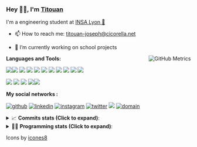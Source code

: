 <!--
**titouan-joseph/titouan-joseph** is a ✨ _special_ ✨ repository because its `README.md` (this file) appears on your GitHub profile.

Here are some ideas to get you started:

- 🔭 I’m currently working on ...
- 🌱 I’m currently learning ...
- 👯 I’m looking to collaborate on ...
- 🤔 I’m looking for help with ...
- 💬 Ask me about ...
- 📫 How to reach me: ...
- 😄 Pronouns: ...
- ⚡ Fun fact: ...
-->

### Hey 👋🏽, I'm [Titouan](https://github.com/Titouan-Joseph) 

I'm a engineering student at  [INSA Lyon 🦏](https://www.insa-lyon.fr/en/)

- 📫 How to reach me: [titouan-joseph@cicorella.net](mailto:titouan-joseph@cicorella.net)
- 🔭 I’m currently working on school projects


  <img align="right" alt="GitHub Metrics" src="https://metrics.lecoq.io/titouan-joseph" />

**Languages and Tools:**

[<img src="https://img.icons8.com/color/48/000000/python.png"/>]()[<img src="https://img.icons8.com/color/48/000000/java-coffee-cup-logo.png"/>]() [<img src="https://img.icons8.com/color/48/000000/c-programming.png"/>]() [<img src="https://img.icons8.com/color/48/000000/javascript.png"/>]() [<img src="https://img.icons8.com/color/48/000000/selenium-test-automation.png"/>]() [<img src="https://img.icons8.com/color/48/000000/git.png"/>]() [<img src="https://img.icons8.com/color/48/000000/console.png"/>]() [<img src="https://img.icons8.com/color/48/000000/android-os.png"/>]() [<img src="https://img.icons8.com/color/48/000000/pycharm.png"/>]() [<img src="https://img.icons8.com/color/48/000000/virtualbox.png"/>]() [<img src="https://img.icons8.com/color/48/000000/windows-10.png"/>]()

[<img src="https://img.icons8.com/color/48/000000/linux.png"/>]() [<img src="https://img.icons8.com/color/48/000000/nginx.png"/>]() [<img src="https://img.icons8.com/color/48/000000/raspberry-pi.png"/>]() [<img src="https://img.icons8.com/color/48/000000/docker.png"/>]()[<img src="https://img.icons8.com/color/48/000000/visual-studio-code-2019.png"/>]()

**My social networks :**

[<img src='https://img.icons8.com/fluent/48/000000/github.png' alt="github">](https://github.com/titouan-joseph)  [<img src='https://img.icons8.com/color/48/000000/linkedin.png' alt='linkedin'>](https://www.linkedin.com/in/titouan-joseph-revol/)  [<img src='https://img.icons8.com/color/48/000000/instagram-new.png' alt='instagram'>](https://www.instagram.com/tit_re/)  [<img src='https://img.icons8.com/color/48/000000/twitter.png' alt='twitter'>](https://twitter.com/josephrevol) [<img src="https://img.icons8.com/color/48/000000/facebook.png"/>](https://www.facebook.com/titre01) [<img src="https://img.icons8.com/fluent/48/000000/domain.png" alt="domain"/>](https://titouan-joseph.cicorella.net)

<details>
 <summary>📈 <b>Commits stats (Click to expand)</b>: </summary>
    <a href="https://sourcerer.io/titouan-joseph"><img src="https://img.shields.io/badge/Python-148%20commits-orange.svg" alt=""></a>
    <a href="https://sourcerer.io/titouan-joseph"><img src="https://img.shields.io/badge/Java-27%20commits-orange.svg" alt=""></a>
    <a href="https://sourcerer.io/titouan-joseph"><img src="https://img.shields.io/badge/C-23%20commits-orange.svg" alt=""></a>
    <a href="https://sourcerer.io/titouan-joseph"><img src="https://img.shields.io/badge/JavaScript-18%20commits-orange.svg" alt=""></a>
</details>


<details>
 <summary>👨‍💻 <b>Programming stats (Click to expand)</b>: </summary>
<!--START_SECTION:waka-->
**🐱 My Github Data** 

> 🏆 254 Contributions in the Year 2021
 > 
> 📦 58.4 kB Used in Github's Storage 
 > 
> 🚫 Not Opted to Hire
 > 
> 📜 28 Public Repositories 
 > 
> 🔑 2 Private Repositories  
 > 
**I'm an Early 🐤** 

```text
🌞 Morning    106 commits    ████░░░░░░░░░░░░░░░░░░░░░   16.75% 
🌆 Daytime    253 commits    ██████████░░░░░░░░░░░░░░░   39.97% 
🌃 Evening    208 commits    ████████░░░░░░░░░░░░░░░░░   32.86% 
🌙 Night      66 commits     ██░░░░░░░░░░░░░░░░░░░░░░░   10.43%

```
📅 **I'm Most Productive on Wednesday** 

```text
Monday       93 commits     ███░░░░░░░░░░░░░░░░░░░░░░   14.69% 
Tuesday      84 commits     ███░░░░░░░░░░░░░░░░░░░░░░   13.27% 
Wednesday    138 commits    █████░░░░░░░░░░░░░░░░░░░░   21.8% 
Thursday     100 commits    ████░░░░░░░░░░░░░░░░░░░░░   15.8% 
Friday       83 commits     ███░░░░░░░░░░░░░░░░░░░░░░   13.11% 
Saturday     54 commits     ██░░░░░░░░░░░░░░░░░░░░░░░   8.53% 
Sunday       81 commits     ███░░░░░░░░░░░░░░░░░░░░░░   12.8%

```


📊 **This Week I Spent My Time On** 

```text
⌚︎ Time Zone: Europe/Paris

💬 Programming Languages: 
Python                   1 hr 31 mins        ████░░░░░░░░░░░░░░░░░░░░░   19.26% 
EJS                      1 hr 29 mins        ████░░░░░░░░░░░░░░░░░░░░░   18.98% 
HTML                     1 hr 25 mins        ████░░░░░░░░░░░░░░░░░░░░░   18.09% 
JavaScript               1 hr                ███░░░░░░░░░░░░░░░░░░░░░░   12.84% 
CSS                      34 mins             █░░░░░░░░░░░░░░░░░░░░░░░░   7.3%

🔥 Editors: 
WebStorm                 5 hrs 44 mins       ██████████████████░░░░░░░   72.85% 
PyCharm                  2 hrs               ██████░░░░░░░░░░░░░░░░░░░   25.46% 
VS Code                  8 mins              ░░░░░░░░░░░░░░░░░░░░░░░░░   1.69%

🐱‍💻 Projects: 
WebTV                    2 hrs 39 mins       ████████░░░░░░░░░░░░░░░░░   33.61% 
website24maker           2 hrs 5 mins        ██████░░░░░░░░░░░░░░░░░░░   26.43% 
docker_stats_logs        1 hr 46 mins        █████░░░░░░░░░░░░░░░░░░░░   22.41% 
Overbookd                33 mins             █░░░░░░░░░░░░░░░░░░░░░░░░   7.14% 
Passtore                 25 mins             █░░░░░░░░░░░░░░░░░░░░░░░░   5.48%

💻 Operating System: 
Windows                  7 hrs 53 mins       █████████████████████████   100.0%

```

**I Mostly Code in Python** 

```text
Python                   18 repos            ██████████████░░░░░░░░░░░   56.25% 
JavaScript               3 repos             ██░░░░░░░░░░░░░░░░░░░░░░░   9.38% 
HTML                     2 repos             █░░░░░░░░░░░░░░░░░░░░░░░░   6.25% 
C                        2 repos             █░░░░░░░░░░░░░░░░░░░░░░░░   6.25% 
MATLAB                   2 repos             █░░░░░░░░░░░░░░░░░░░░░░░░   6.25%

```



<!--END_SECTION:waka-->

</details>

Icons by [icones8](https://icones8.fr/)
